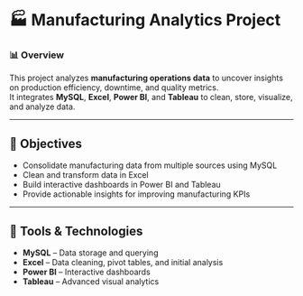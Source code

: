 # 🏭 Manufacturing Analytics Project

### 📊 Overview  
This project analyzes **manufacturing operations data** to uncover insights on production efficiency, downtime, and quality metrics.  
It integrates **MySQL**, **Excel**, **Power BI**, and **Tableau** to clean, store, visualize, and analyze data.

---

## 🔹 Objectives  
- Consolidate manufacturing data from multiple sources using MySQL  
- Clean and transform data in Excel  
- Build interactive dashboards in Power BI and Tableau  
- Provide actionable insights for improving manufacturing KPIs  

---

## 🔹 Tools & Technologies  
- **MySQL** – Data storage and querying  
- **Excel** – Data cleaning, pivot tables, and initial analysis  
- **Power BI** – Interactive dashboards  
- **Tableau** – Advanced visual analytics 
